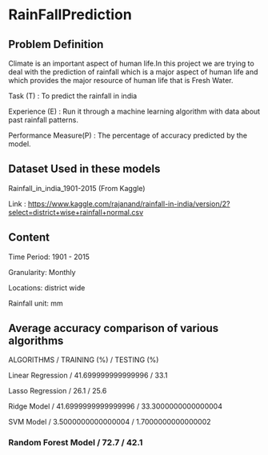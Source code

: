 # RainFallPrediction

## Problem Definition 

Climate is an important aspect of human life.In this project we are trying to deal with the prediction of rainfall which is a major aspect of human life and which provides the major resource of human life that is Fresh Water.

Task (T) : To predict the rainfall in india
  
Experience (E) :  Run it through a machine learning algorithm with data about past rainfall patterns.
  
Performance Measure(P) : The percentage of accuracy predicted by the model.
    
 ## Dataset Used in these models
    
Rainfall_in_india_1901-2015 (From Kaggle)
   
Link : https://www.kaggle.com/rajanand/rainfall-in-india/version/2?select=district+wise+rainfall+normal.csv

## Content

Time Period: 1901 - 2015

Granularity: Monthly

Locations: district wide

Rainfall unit: mm

## Average accuracy comparison of various algorithms

ALGORITHMS / TRAINING (%) / TESTING (%)

Linear Regression / 41.699999999999996 / 33.1

Lasso Regression / 26.1 / 25.6

Ridge Model / 41.6999999999999996 / 33.3000000000000004

SVM Model / 3.5000000000000004 / 1.7000000000000002

### Random Forest Model / 72.7 / 42.1

